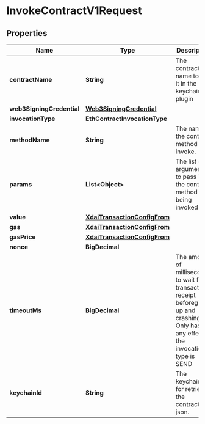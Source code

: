 

# InvokeContractV1Request


## Properties

| Name | Type | Description | Notes |
|------------ | ------------- | ------------- | -------------|
|**contractName** | **String** | The contract name to find it in the keychain plugin |  |
|**web3SigningCredential** | [**Web3SigningCredential**](Web3SigningCredential.md) |  |  |
|**invocationType** | **EthContractInvocationType** |  |  |
|**methodName** | **String** | The name of the contract method to invoke. |  |
|**params** | **List&lt;Object&gt;** | The list of arguments to pass in to the contract method being invoked. |  |
|**value** | [**XdaiTransactionConfigFrom**](XdaiTransactionConfigFrom.md) |  |  [optional] |
|**gas** | [**XdaiTransactionConfigFrom**](XdaiTransactionConfigFrom.md) |  |  [optional] |
|**gasPrice** | [**XdaiTransactionConfigFrom**](XdaiTransactionConfigFrom.md) |  |  [optional] |
|**nonce** | **BigDecimal** |  |  [optional] |
|**timeoutMs** | **BigDecimal** | The amount of milliseconds to wait for a transaction receipt beforegiving up and crashing. Only has any effect if the invocation type is SEND |  [optional] |
|**keychainId** | **String** | The keychainId for retrieve the contracts json. |  |



